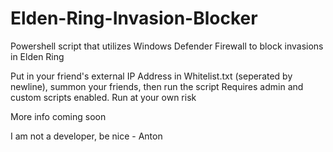 # Elden-Ring-Invasion-Blocker
Powershell script that utilizes Windows Defender Firewall to block invasions in Elden Ring

Put in your friend's external IP Address in Whitelist.txt (seperated by newline), summon your friends, then run the script
Requires admin and custom scripts enabled. Run at your own risk

More info coming soon

I am not a developer, be nice - Anton
